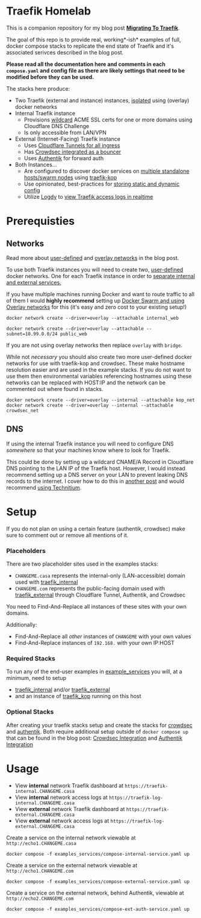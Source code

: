 # Traefik Homelab

This is a companion repository for my blog post [**Migrating To Traefik**](https://blog.foxxmd.dev/posts/migrating-to-traefik/).

The goal of this repo is to provide real, working*-ish* examples of full, docker compose stacks to replicate the end state of Traefik and it's associated serivces described in the blog post. 

**Please read all the documentation here and comments in each `compose.yaml` and config file as there are likely settings that need to be modified before they can be used.**

The stacks here produce:

* Two Traefik (external and instance) instances, [isolated](https://blog.foxxmd.dev/posts/migrating-to-traefik/##by-isolated-docker-network) using (overlay) docker networks
* Internal Traefik instance
  * Provisions [wildcard](https://blog.foxxmd.dev/posts/migrating-to-traefik/#wildcards) ACME SSL certs for one or more domains using Cloudflare DNS Challenge
  * Is only accessible from LAN/VPN
* External (Internet-Facing) Traefik instance
  * Uses [Cloudflare Tunnels for all ingress](https://blog.foxxmd.dev/posts/migrating-to-traefik/#cloudflare-tunnels-integration)
  * Has [Crowdsec integrated as a bouncer](http://blog.foxxmd.dev/posts/migrating-to-traefik/#crowdsec-integration)
  * Uses [Authentik](https://blog.foxxmd.dev/posts/migrating-to-traefik/#authentik-integration) for forward auth
* Both Instances...
  * Are configured to discover docker services on [multiple standalone hosts/swarm nodes](http://localhost:4000/posts/migrating-to-traefik/#multi-host-docker-discovery) using [traefik-kop](https://github.com/jittering/traefik-kop)
  * Use opinionated, best-practices for [storing static and dynamic config](https://blog.foxxmd.dev/posts/migrating-to-traefik/#staticdynamic-config-best-practices)
  * Utilize [Logdy](https://logdy.dev) to [view Traefik access logs in realtime](https://blog.foxxmd.dev/posts/migrating-to-traefik/#viewing-realtime-logs)

# Prerequisties

## Networks

Read more about [user-defined](https://blog.foxxmd.dev/posts/migrating-to-traefik/#user-defined-vs-default-bridge-networking) and [overlay networks](https://blog.foxxmd.dev/posts/migrating-to-traefik/#swarm-and-overlay) in the blog post.

To use both Traefik instances you will need to create two, [user-defined](https://blog.foxxmd.dev/posts/migrating-to-traefik/#user-defined-vs-default-bridge-networking) docker networks. One for each Traefik instance in order to [separate internal and external services.](https://blog.foxxmd.dev/posts/migrating-to-traefik/#separating-internalexternal-services)

If you have multiple machines running Docker and want to route traffic to all of them I would **highly recommend** setting up [Docker Swarm and using Overlay networks](https://blog.foxxmd.dev/posts/migrating-to-traefik/#swarm-and-overlay) for this (it's easy and zero cost to your existing setup!)

```shell
docker network create --driver=overlay --attachable internal_web
```
```shell
docker network create --driver=overlay --attachable --subnet=10.99.0.0/24 public_web
```

If you are not using overlay networks then replace `overlay` with `bridge`.

While not *necessary* you should also create two more user-defined docker networks for use with traefik-kop and crowdsec. These make hostname resolution easier and are used in the example stacks. If you do not want to use them then environmental variables referencing hostnames using these networks can be replaced with HOST:IP and the network can be commented out where found in stacks.

```shell
docker network create --driver=overlay --internal --attachable kop_net
docker network create --driver=overlay --internal --attachable crowdsec_net
```

## DNS

If using the internal Traefik instance you will need to configure DNS *somewhere* so that your machines know where to look for Traefik.

This could be done by setting up a wildcard CNAME/A Record in Cloudflare DNS pointing to the LAN IP of the Traefik host. However, I would instead recommend setting up a DNS server on your LAN to prevent leaking DNS records to the internet. I cover how to do this in [another post](https://blog.foxxmd.dev/posts/lan-reverse-proxy-https/#step-3-setting-up-lan-only-dns) and would recommend [using Technitium](https://blog.foxxmd.dev/posts/lan-reverse-proxy-https/#setup-and-configure-technitium).

# Setup

If you do not plan on using a certain feature (authentik, crowdsec) make sure to comment out or remove all mentions of it.

### Placeholders

There are two placeholder sites used in the examples stacks:

* `CHANGEME.casa` represents the internal-only (LAN-accessible) domain used with [traefik_internal](/traefik_internal/)
* `CHANGEME.com` represents the public-facing domain used with [traefik_external](/traefik_external/) through Cloudflare Tunnel, Authentik, and Crowdsec

You need to Find-And-Replace all instances of these sites with your own domains.

Additionally:

* Find-And-Replace all *other* instances of `CHANGEME` with your own values
* Find-And-Replace instances of `192.168.` with your own IP:HOST

### Required Stacks

To run any of the end-user examples in [example_services](/example_services/) you will, at a minimum, need to setup

* [traefik_internal](/traefik_internal/) and/or [traefik_external](/traefik_external/)
* and an instance of [traefik_kop](/traefik_kop/) running on this host

### Optional Stacks

After creating your traefik stacks setup and create the stacks for [crowdsec](/crowdsec/) and [authentik](/authentik/). Both require additional setup outside of `docker compose up` that can be found in the blog post: [Crowdsec Integration](http://localhost:4000/posts/migrating-to-traefik/#crowdsec-integration) and [Authentik Integration](http://localhost:4000/posts/migrating-to-traefik/#authentik-integration)

# Usage

* View **internal** network Traefik dashboard at `https://traefik-internal.CHANGEME.casa`
* View **internal** network access logs at `https://traefik-log-internal.CHANGEME.casa`
* View **external** network Traefik dashboard at `https://traefik-external.CHANGEME.casa`
* View **external** network access logs at `https://traefik-log-external.CHANGEME.casa`

Create a service on the internal network viewable at `http://echo1.CHANGEME.casa`

```shell
docker compose -f examples_services/compose-internal-service.yaml up
```

Create a service on the external network viewable at `http://echo1.CHANGEME.com`

```shell
docker compose -f examples_services/compose-external-service.yaml up
```

Create a service on the external network, behind Authentik, viewable at `http://echo2.CHANGEME.com`

```shell
docker compose -f examples_services/compose-ext-auth-service.yaml up
```
